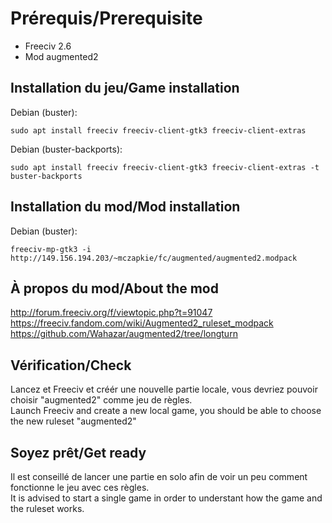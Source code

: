 # Prérequis/Prerequisite

- Freeciv 2.6
- Mod augmented2

## Installation du jeu/Game installation

Debian (buster):
```
sudo apt install freeciv freeciv-client-gtk3 freeciv-client-extras
```

Debian (buster-backports):
```
sudo apt install freeciv freeciv-client-gtk3 freeciv-client-extras -t buster-backports
```

## Installation du mod/Mod installation

Debian (buster):
```
freeciv-mp-gtk3 -i http://149.156.194.203/~mczapkie/fc/augmented/augmented2.modpack
```

## À propos du mod/About the mod

http://forum.freeciv.org/f/viewtopic.php?t=91047  
https://freeciv.fandom.com/wiki/Augmented2_ruleset_modpack  
https://github.com/Wahazar/augmented2/tree/longturn

## Vérification/Check

Lancez et Freeciv et créér une nouvelle partie locale, vous devriez pouvoir choisir "augmented2" comme jeu de règles.  
Launch Freeciv and create a new local game, you should be able to choose the new ruleset "augmented2"

## Soyez prêt/Get ready

Il est conseillé de lancer une partie en solo afin de voir un peu comment fonctionne le jeu avec ces règles.  
It is advised to start a single game in order to understant how the game and the ruleset works.
